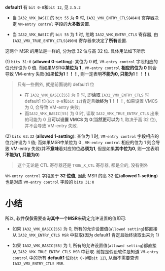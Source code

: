 
**default1** 有 `bit 0-8`和`bit 12`, 见 `3.5.2`

* 当 `IA32_VMX_BASIC` 的 `bit 55` 为 **0** 时, `IA32_VMX_ENTRY_CTLS`(`484H`) 寄存器决定 `VM-entry control` 字段的**大多数**设置. 

* 当 `IA32_VMX_BASIC` 的 `bit 55` 为 **1** 时, 忽略 `IA32_VMX_ENTRY_CTLS` 寄存器, 由 `IA32_VMX_TRUE_ENTRY_CTLS`(`490H`) 寄存器来决定了**所有**设置. 

这两个 MSR 的用法是一样的, 分为低 32 位与高 32 位. 具体用法如下所示

(1) `bits 31:0` (**allowed 0-setting**): 某位为 0 时, `VM-entry control` 字段相应的位允许设为 0 值. 而如果MSR中**某位为 1** , `VM-entry control` **相应的位为 0** 则会导致 VM-entry 失败(如果**位为1！！！**, 则一定表明**不能为0, 只能为1！！！**). 

> 只有一些例外, 就是前面说的 default1 位
> * 在 `IA32_VMX_BASIC[55]` 为 0 时, 即**读取** `IA32_VMX_ENTRY_CTLS` 时 default1 位(`bit 0-8`和`bit 12`)肯定且**始终为 1！！！**, 如果设置 VMCS 为 0, 会导致 VM-entry 失败; 
> * 而`IA32_VMX_BASIC[55]` 为 0 时, 读取 `IA32_VMX_TRUE_ENTRY_CTLS` 出来的可能为 0 且**可以设置 VMCS 为 0**(**当然更可以为 1**, 取决于高 32 位), 并不会导致 VM-entry 失败.

(2) `bits 63:32` (**allowed 1-setting**): 某位为 1 时, `VM-entry control` 字段相应的位允许设为 1 值; 而如果MSR中某位为 0 , `VM-entry control` 相应的位为 1 则会导致 VM-entry 失败(并**不意味**着对应的位**必须为1**, 但是如果**其中位为0**, 则一定表明**不能为1, 只能为0**)

> 这个无论是 CTL 寄存器还是 `TRUE_X_CTL` 寄存器, 都是全的, 没有例外

`VM-entry control` 字段属于 **32 位值**, 因此 MSR 的高 32 位(**allowed 1-setting**)也是对应 `VM-entry control` 字段的 `bits 31:0`

# 小结

所以, 软件**仅仅**需要查询**其中一个MSR**来确定允许设置的值即可:

* 如果 `IA32_VMX_BASIC[55]` 为 0, 所有的允许设置值(`allowed setting`)都直接从 `IA32_VMX_ENTRY_CTLS MSR` 中获取(因为 default1 肯定且始终读取出来为 1)

* 如果 `IA32_VMX_BASIC[55]` 为 1, 所有的允许设置值(`allowed setting`)都直接从 `IA32_VMX_TRUE_ENTRY_CTLS MSR` 中获取. 前提是假设软件是知道 `VM-entry control` 中的所有 **default1** 位(`bit 0-8`和`bit 12`), 从而不需要查询 `IA32_VMX_ENTRY_CTLS MSR`.